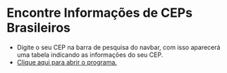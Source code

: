 # Encontre Informações de CEPs Brasileiros
- Digite o seu CEP na barra de pesquisa do navbar, com isso aparecerá uma tabela indicando as informações do seu CEP.
- <a href="https://fernandamakihirose.github.io/procurar-cep/">Clique aqui para abrir o programa.</a>

